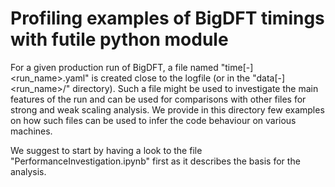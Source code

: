 # Profiling examples of BigDFT timings with futile python module

For a given production run of BigDFT, a file named "time[-]<run_name>.yaml" is created close to the logfile (or in the "data[-]<run_name>/" directory). Such a file might be used to investigate the main features of the run and can be used for comparisons with other files for strong and weak scaling analysis.
We provide in this directory few examples on how such files can be used to infer the code behaviour on various machines.

We suggest to start by having a look to the file "PerformanceInvestigation.ipynb" first as it describes the basis for the analysis.
